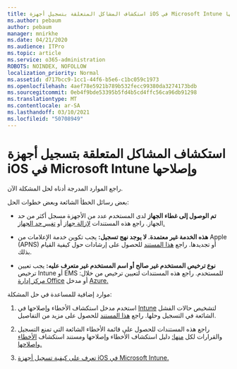 ```yaml
---
title: استكشاف المشاكل المتعلقة بتسجيل أجهزة iOS في Microsoft Intune وإصلاحها
ms.author: pebaum
author: pebaum
manager: mnirkhe
ms.date: 04/21/2020
ms.audience: ITPro
ms.topic: article
ms.service: o365-administration
ROBOTS: NOINDEX, NOFOLLOW
localization_priority: Normal
ms.assetid: d717bcc9-1cc1-44f6-b5e6-c1bc059c1973
ms.openlocfilehash: 4aef78e5921b789b532fecc99380da3274173bdb
ms.sourcegitcommit: 0eb4f9bde53395b5fd4b5cd4ffc56ca96db91298
ms.translationtype: MT
ms.contentlocale: ar-SA
ms.lasthandoff: 03/10/2021
ms.locfileid: "50708949"
---
```

# <a name="troubleshoot-issues-with-enrolling-ios-devices-in-microsoft-intune"></a>استكشاف المشاكل المتعلقة بتسجيل أجهزة iOS في Microsoft Intune وإصلاحها

راجع الموارد المدرجة أدناه لحل المشكلة الآن. 
  
بعض رسائل الخطأ الشائعة وبعض خطوات الحل:
  
- **تم الوصول إلى غطاء الجهاز** لدى المستخدم عدد من الأجهزة مسجل أكثر من حد الجهاز. راجع هذه المستندات [لإزالة جهاز](https://docs.microsoft.com/intune/devices-wipe) أو [تغيير حد الجهاز.](https://docs.microsoft.com/intune/enrollment-restrictions-set#set-device-limit-restrictions)
    
- **هذه الخدمة غير معتمدة. لا يوجد نهج تسجيل:** يجب تكوين خدمة الإعلامات من Apple (APNS) أو تجديدها. راجع [هذا المستند](https://docs.microsoft.com/intune/apple-mdm-push-certificate-get) للحصول على إرشادات حول كيفية القيام بذلك. 
    
- **نوع ترخيص المستخدم غير صالح أو اسم المستخدم غير متعرف عليه:** يجب تعيين ترخيص Intune أو EMS للمستخدم. راجع هذه المستندات لتعيين ترخيص من خلال: [مركز إدارة Office](https://docs.microsoft.com/intune/licenses-assign) أو مدخل [Azure.](https://docs.microsoft.com/azure/active-directory/license-users-groups)
    
موارد إضافية للمساعدة في حل المشكلة:
  
1. استخدم مدخل استكشاف الأخطاء وإصلاحها في [Intune](https://devicemanagement.microsoft.com/#blade/Microsoft_Intune_DeviceSettings/TroubleshootBlade) لتشخيص حالات الفشل الشائعة في التسجيل وحلها. راجع [هذا المستند](https://docs.microsoft.com/intune/help-desk-operators) للحصول على مزيد من التفاصيل. 
    
2. راجع هذه المستندات للحصول على قائمة الأخطاء الشائعة التي تمنع التسجيل والقرارات لكل [منها:](https://support.microsoft.com/help/4039809/troubleshooting-ios-device-enrollment-in-intune) دليل استكشاف الأخطاء وإصلاحها ومستند استكشاف [الأخطاء وإصلاحها.](https://docs.microsoft.com/troubleshoot/mem/intune/troubleshoot-device-enrollment-in-intune)
    
3. [تعرف على كيفية تسجيل أجهزة iOS في Microsoft Intune.](https://docs.microsoft.com/intune/ios-enroll)
    

